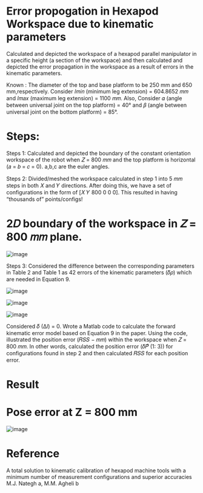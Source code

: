 # Error propogation in Hexapod Workspace due to kinematic parameters 
Calculated and depicted the workspace of a hexapod parallel manipulator in a specific height (a section of the workspace) and then calculated and depicted the error propagation in the workspace as a result of errors in the kinematic parameters.

Known : The diameter of the top and base platform to be 250 mm and 650 mm,respectively. Consider 𝑙𝑚𝑖𝑛 (minimum leg extension) = 604.8652 𝑚𝑚 and 𝑙𝑚𝑎𝑥 (maximum leg extension) = 1100 𝑚𝑚. Also, Consider 𝛼 (angle between  universal joint on the top platform)  = 40° and 𝛽 (angle between  universal joint on the bottom platform) = 85°.
# Steps:
Steps 1: Calculated and depicted the boundary of the constant orientation workspace of the robot when 𝑍 = 800 𝑚𝑚 and the top platform is horizontal (𝑎 = 𝑏 = 𝑐 = 0). a,b,c are the euler angles.

Steps 2: Divided/meshed the workspace calculated in step 1 into 5 𝑚𝑚 steps in both 𝑋 and 𝑌 directions. After doing this, we have a set of configurations in the form of [𝑋 𝑌 800 0 0 0]. This resulted in having “thousands of” points/configs!

# 2𝐷 boundary of the workspace in 𝑍 = 800 𝑚𝑚 plane.

![image](https://github.com/ankushsingh999/error-hexapod-WS/assets/64325043/c07f21d6-a619-46ce-950b-53377bb771f8)

Steps 3: Considered the difference between the corresponding parameters in Table 2 and Table 1 as 42 errors of the kinematic parameters (𝛿𝜌) which are needed in Equation 9.

![image](https://github.com/ankushsingh999/error-hexapod-WS/assets/64325043/403ff405-154a-43b9-9cba-25f8630e1859)

![image](https://github.com/ankushsingh999/error-hexapod-WS/assets/64325043/aca6e24b-1244-468a-8b7c-6da96f1841cf)

![image](https://github.com/ankushsingh999/error-hexapod-WS/assets/64325043/817a1b4a-8328-4daa-89e0-056b4fee87c2)


Considered 𝛿 (∆𝑙) = 0. Wrote a Matlab code to calculate the forward kinematic error model based on Equation 9 in the paper. Using the code, illustrated the position error (𝑅𝑆𝑆 − 𝑚𝑚) within the workspace when 𝑍 = 800 𝑚𝑚. In other words, calculated the position error (𝛿𝑃⃗⃗ (1: 3)) for configurations found in step 2 and then calculated 𝑅𝑆𝑆 for each position error.
# Result #
# Pose error at Z = 800 mm 

![image](https://github.com/ankushsingh999/error-hexapod-WS/assets/64325043/25005380-f8dd-4853-b64d-c0309994a476)


# Reference 

A total solution to kinematic calibration of hexapod machine tools with a minimum number of measurement configurations and superior accuracies
M.J. Nategh a, M.M. Agheli b






